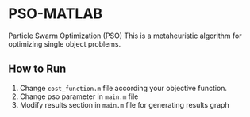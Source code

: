 # PSO-MATLAB
Particle Swarm Optimization (PSO)
This is a metaheuristic algorithm for optimizing single object problems.

## How to Run
1. Change `cost_function.m` file according your objective function.
2. Change pso parameter in `main.m` file
3. Modify results section in `main.m` file for generating results graph
